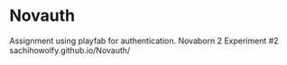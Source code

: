 # Novauth
 Assignment using playfab for authentication.
 Novaborn 2 Experiment #2
 sachihowolfy.github.io/Novauth/
